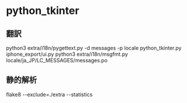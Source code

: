# python_tkinter

## 翻訳
python3 extra/i18n/pygettext.py -d messages -p locale python_tkinter.py iphone_export/ui.py
python3 extra/i18n/msgfmt.py locale/ja_JP/LC_MESSAGES/messages.po

## 静的解析
flake8 --exclude=./extra --statistics
